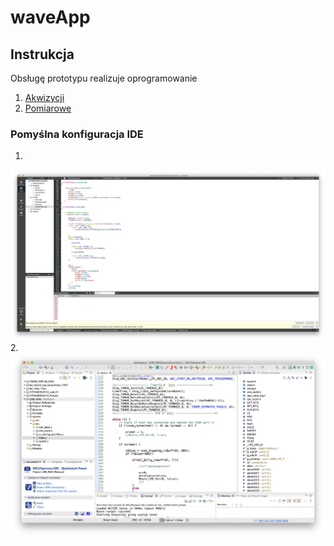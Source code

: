 # waveApp

## Instrukcja

Obsługę prototypu realizuje oprogramowanie
1. [Akwizycji](DataTransfer_EMG_2_2.zip)
2. [Pomiarowe](M3LPC1347USB_EMG.zip)
    

### Pomyślna konfiguracja IDE 
1. 
![Qt Creator C++](docs/qt.png) 
2. ![MCUX](docs/expresso.png)
